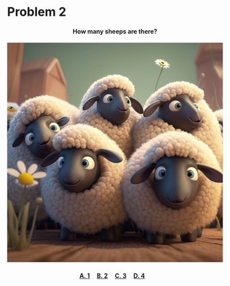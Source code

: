 # Problem 2

<h4 align="center">
How many sheeps are there?
</h4>

<p align="center">
<img src="sheeps.png" height="512"/>
</p>

<h4 align="center">
  <span><a href="">A. 1</a></span>&nbsp;&nbsp;&nbsp;&nbsp;
  <span><a href="">B. 2</a></span>&nbsp;&nbsp;&nbsp;&nbsp;
  <span><a href="">C. 3</a></span>&nbsp;&nbsp;&nbsp;&nbsp;
  <span><a href="">D. 4</a></span>&nbsp;&nbsp;&nbsp;&nbsp;
</h4>